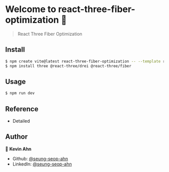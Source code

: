 # Welcome to react-three-fiber-optimization 👋

> React Three Fiber Optimization

## Install

```sh
$ npm create vite@latest react-three-fiber-optimization -- --template react
$ npm install three @react-three/drei @react-three/fiber
```

## Usage

```sh
$ npm run dev
```

## Reference

- Detailed

## Author

👤 **Kevin Ahn**

* Github: [@seung-seop-ahn](https://github.com/seung-seop-ahn)
* LinkedIn: [@seung-seop-ahn](https://linkedin.com/in/seung-seop-ahn)
